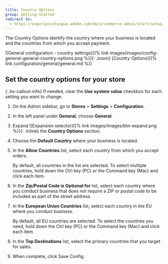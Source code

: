 ```yaml
---
title: Country Options
group: getting-started
redirect to:
  - https://experienceleague.adobe.com/docs/commerce-admin/start/setup/store-details.html#country-options
---
```


The Country Options identify the country where your business is located and the countries from which you accept payment.

![General configuration - country settings]({% link images/images/config-general-general-country-options.png %}){: .zoom}
[_Country Options_]({% link configuration/general/general.md %})

## Set the country options for your store

{:.bs-callout-info}
If needed, clear the **Use system value** checkbox for each setting you want to change.

1. On the _Admin_ sidebar, go to **Stores** > **Settings** > **Configuration**.

1. In the left panel under **General**, choose **General**.

1. Expand ![Expansion selector]({% link images/images/btn-expand.png %}){: .Inline} the **Country Options** section.

1. Choose the **Default Country** where your business is located.

1. In the **Allow Countries** list, select each country from which you accept orders.

   By default, all countries in the list are selected. To select multiple countries, hold down the Ctrl key (PC) or the Command key (Mac) and click each item.

1. In the **Zip/Postal Code is Optional for** list, select each country where you conduct business that does not require a ZIP or postal code to be included as part of the street address.

1. In the **European Union Countries** list, select each country in the EU where you conduct business.

   By default, all EU countries are selected. To select the countries you need, hold down the Ctrl key (PC) or the Command key (Mac) and click each item.

1. In the **Top Destinations** list, select the primary countries that you target for sales.

1. When complete, click <span class="btn">Save Config</span>.
